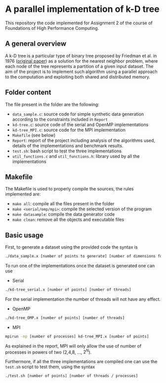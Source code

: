 # A parallel implementation of k-D tree

This repository the code implemented for Assignment 2 of the course of Foundations of High Performance Computing.

## A general overview

A k-D tree is a particular type of binary tree proposed by Friedman et al. in 1976 ([original paper](https://www.researchgate.net/publication/220493118_An_Algorithm_for_Finding_Best_Matches_in_Logarithmic_Expected_Time)) as a solution for the nearest neighbor problem, where each node of the tree represents a partition of a given input dataset. 
The aim of the project is to implement such algorithm using a parallel approach to the computation and exploiting both shared and distributed memory.

## Folder content

The file present in the folder are the following:
- `data_sample.c`: source code for simple synthetic data generation according to the constraints included in `Report`
- `kd-tree.c`: source code of the serial and OpenMP implementations
- `kd-tree_MPI.c`: source code for the MPI implementation
- `Makefile` (see below)
- `Report`: report of the project including analysis of the algorithms used, details of the implementations and benchmark results.
- `test.sh`: bash script to test the three implementations
- `util_functions.c` and `util_functions.h`: library used by all the implementations

## Makefile

The Makefile is used to properly compile the sources, the rules implemented are:
- `make all`: compile all the files present in the folder
- `make <serial/omp/mpi>`: compile the selected version of the program
- `make datasample`: compile the data generator code
- `make clean`: remove all the objects and executable files

## Basic usage

First, to generate a dataset using the provided code the syntax is
```bash
./data_sample.x [number of points to generate] [number of dimensions fo each point] > dataset.csv
```
To run one of the implementations once the dataset is generated one can use
- Serial
``` bash
./kd-tree_serial.x [number of points] [number of threads]
```
For the serial implementation the number of threads will not have any effect.

- OpenMP
``` bash
./kd-tree_OMP.x [number of points] [number of threads]
```

- MPI
``` bash
mpirun -np [number of processes] kd-tree_MPI.x [number of points]
```
As explained in the report, MPI will only allow the use of number of processes in powers of two (2,4,8, ..., $2^N$).

Furthermore, if all the three implementations are compiled one can use the `test.sh` script to test them, using the syntax

```bash
./test.sh [number of points] [number of threads / processes]
```





